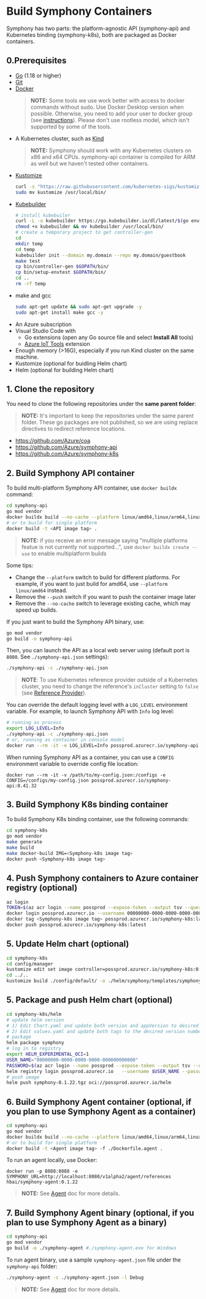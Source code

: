 # Build Symphony Containers

Symphony has two parts: the platform-agnostic API (symphony-api) and Kubernetes binding (symphony-k8s), both are packaged as Docker containers.

## 0.Prerequisites
* [Go](https://golang.org/dl/) (1.18 or higher)
* [Git](https://git-scm.com/downloads)
* [Docker](https://www.docker.com/products/docker-desktop)
  > **NOTE:** Some tools we use work better with access to docker commands without sudo. Use Docker Desktop version when possible. Otherwise, you need to add your user to docker group (see [instructions](https://www.docker.com/products/docker-desktop)). Please don't use rootless model, which isn't supported by some of the tools.
* A Kubernetes cluster, such as [Kind](https://kind.sigs.k8s.io/docs/user/quick-start/)
  >**NOTE:** Symphony should work with any Kubernetes clusters on x86 and x64 CPUs. symphony-api container is compiled for ARM as well but we haven't tested other containers.
* [Kustomize](https://kubectl.docs.kubernetes.io/installation/kustomize/binaries/)
  ```bash
  curl -s "https://raw.githubusercontent.com/kubernetes-sigs/kustomize/master/hack/install_kustomize.sh"  | bash
  sudo mv kustomize /usr/local/bin/
  ```
* [Kubebuilder](https://book.kubebuilder.io/)
  ```bash
  # install kubebuiler
  curl -L -o kubebuilder https://go.kubebuilder.io/dl/latest/$(go env GOOS)/$(go env GOARCH)
  chmod +x kubebuilder && mv kubebuilder /usr/local/bin/
  # create a temporary project to get controller-gen
  cd
  mkdir temp
  cd temp
  kubebuilder init --domain my.domain --repo my.domain/guestbook
  make test
  cp bin/controller-gen $GOPATH/bin/
  cp bin/setup-envtest $GOPATH/bin/
  cd ..
  rm -rf temp
  ```
* make and gcc
  ```bash
  sudo apt-get update && sudo apt-get upgrade -y
  sudo apt-get install make gcc -y
  ```
* An Azure subscription
* Visual Studio Code with
  * Go extensions (open any Go source file and select **Install All** tools)
  * [Azure IoT Tools](https://marketplace.visualstudio.com/items?itemName=vsciot-vscode.azure-iot-tools) extension
* Enough memory (>16G), especially if you run Kind cluster on the same machine.
* Kustomize (optional for buidling Helm chart)
* Helm (optional for building Helm chart)

## 1. Clone the repository
You need to clone the following repositories under the **same parent folder**:

> **NOTE:** It's important to keep the repositories under the same parent folder. These go packages are not published, so we are using replace directives to redirect reference locations.

* https://github.com/Azure/coa
* https://github.com/Azure/symphony-api
* https://github.com/Azure/symphony-k8s

## 2. Build Symphony API container
To build multi-platform Symphony API container, use ```docker buildx``` command:

```bash
cd symphony-api
go mod vendor    
docker buildx build --no-cache --platform linux/amd64,linux/arm64,linux/arm/v7 -t <API image tag> --push .
# or to build for single platform
docker build -t <API image tag> .
```
> **NOTE:** if you receive an error message saying "multiple platforms featue is not currently not supported...", use ```docker buildx create --use``` to enable multiplatform builds

Some tips:

* Change the ```--platform``` switch to build for different platforms. For example, if you want to just build for amd64, use ```--platform linux/amd64``` instead.
* Remove the ```--push``` switch if you want to push the container image later
* Remove the ```--no-cache``` switch to leverage existing cache, which may speed up builds.

If you just want to build the Symphony API binary, use:
```bash
go mod vendor
go build -o symphony-api
```
Then, you can launch the API as a local web server using (default port is ```8080```. See ```./symphony-api.json``` settings):
```bash
./symphony-api -c ./symphony-api.json
```
> **NOTE**: To use Kubernetes reference provider outside of a Kubernetes cluster, you need to change the reference's ```inCluster``` setting to ```false``` (see [Reference Provider](../providers/reference_provider.md)).


You can override the default logging level with a ```LOG_LEVEL``` environment variable. For example, to launch Symphony API with ```Info``` log level:
```bash
# running as process
export LOG_LEVEL=Info
./symphony-api -c ./symphony-api.json
# or, running as container in console model
docker run --rm -it -e LOG_LEVEL=Info possprod.azurecr.io/symphony-api:0.41.32 
```

When running Symphony API as a container, you can use a ```CONFIG``` environment variable to override config file location:
```
docker run --rm -it -v /path/to/my-config.json:/configs -e CONFIG=/configs/my-config.json possprod.azurecr.io/symphony-api:0.41.32
```

## 3. Build Symphony K8s binding container
To build Symphony K8s binding container, use the following commands:
```bash
cd symphony-k8s
go mod vendor
make generate
make build
make docker-build IMG=<Symphony-k8s image tag>
docker push <Symphony-k8s image tag>
```

## 4. Push Symphony containers to Azure container registry (optional)

```bash
az login
TOKEN=$(az acr login --name possprod --expose-token --output tsv --query accessToken)
docker login possprod.azurecr.io --username 00000000-0000-0000-0000-000000000000 --password $TOKEN
docker tag <Symphony-k8s image tag> possprod.azurecr.io/symphony-k8s:latest
docker push possprod.azurecr.io/symphony-k8s:latest
```

## 5. Update Helm chart (optional)
```bash
cd symphony-k8s
cd config/manager
kustomize edit set image controller=possprod.azurecr.io/symphony-k8s:0.38.0
cd ../..
kustomize build ./config/default/ -o ./helm/symphony/templates/symphony.yaml
```
## 5. Package and push Helm chart (optional)
```bash
cd symphony-k8s/helm
# update helm version
# 1) Edit Chart.yaml and update both version and appVersion to desired version number, like 0.1.22
# 2) Edit values.yaml and update both tags to the desired version number, like 0.1.22
# package
helm package symphony
# log in to registry
export HELM_EXPERIMENTAL_OCI=1
USER_NAME="00000000-0000-0000-0000-000000000000"
PASSWORD=$(az acr login --name possprod --expose-token --output tsv --query accessToken)
helm registry login possprod.azurecr.io   --username $USER_NAME --password $PASSWORD
# push image
helm push symphony-0.1.22.tgz oci://possprod.azurecr.io/helm
```
## 6. Build Symphony Agent container (optional, if you plan to use Symphony Agent as a container)
```bash
cd symphony-api
go mod vendor    
docker buildx build --no-cache --platform linux/amd64,linux/arm64,linux/arm/v7 -t <Agent image tag> --file ./Dockerfile.agent --push .
# or to build for single platform
docker build -t <Agent image tag> -f ./Dockerfile.agent .
```
To run an agent locally, use Docker:
```
docker run -p 8088:8088 -e SYMPHONY_URL=http://localhost:8080/v1alpha2/agent/references hbai/symphony-agent:0.1.22
```
> **NOTE:** See [Agent](../agent/agent.md) doc for more details.
## 7. Build Symphony Agent binary (optional, if you plan to use Symphony Agent as a binary)
```bash
cd symphony-api
go mod vendor
go build -o ./symphony-agent #./symphony-agent.exe for Windows
```
To run agent binary, use a sample ```symphony-agent.json``` file under the ```symphony-api``` folder:
```bash
./symphony-agent -c ./symphony-agent.json -l Debug
```
> **NOTE:** See [Agent](../agent/agent.md) doc for more details.